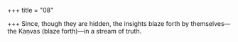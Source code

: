 +++
title = "08"

+++
Since, though they are hidden, the insights blaze forth by themselves— the Kaṇvas (blaze forth)—in a stream of truth.